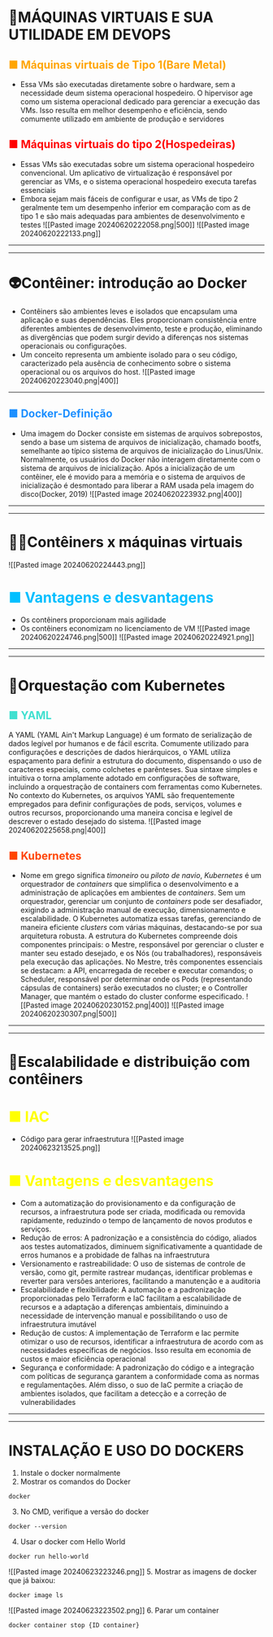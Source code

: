 #  🤖MÁQUINAS VIRTUAIS E SUA UTILIDADE EM DEVOPS
## <span style="color:orange">■ Máquinas virtuais de Tipo 1(Bare Metal)</span>
- Essa VMs são executadas diretamente sobre o hardware, sem a necessidade deum sistema operacional hospedeiro. O hipervisor age como um sistema operacional dedicado para gerenciar a execução das VMs. Isso resulta em melhor desempenho e eficiência, sendo comumente utilizado em ambiente de produção e servidores
## <span style="color:red">■ Máquinas virtuais do tipo 2(Hospedeiras)</span> 
- Essas VMs são executadas sobre um sistema operacional hospedeiro convencional. Um aplicativo de virtualização é responsável por gerenciar as VMs, e o sistema operacional hospedeiro executa tarefas essenciais
- Embora sejam mais fáceis de configurar e usar, as VMs de tipo 2 geralmente tem um desempenho inferior em comparação com as de tipo 1 e são mais adequadas para ambientes de desenvolvimento e testes
![[Pasted image 20240620222058.png|500]]
![[Pasted image 20240620222133.png]]

---
---
# 👽Contêiner: introdução ao Docker
- Contêiners são ambientes leves e isolados que encapsulam uma aplicação e suas dependências. Eles proporcionam consistência entre diferentes ambientes de desenvolvimento, teste e produção, eliminando as divergências que podem surgir devido a diferenças nos sistemas operacionais ou configurações.
- Um conceito representa um ambiente isolado para o seu código, caracterizado pela ausência de conhecimento sobre o sistema operacional ou os arquivos do host.
![[Pasted image 20240620223040.png|400]]
---
## <span style="color: #1E90FF">■ Docker-Definição</span>
- Uma imagem do Docker consiste em sistemas de arquivos sobrepostos, sendo a base um sistema de arquivos de inicialização, chamado bootfs, semelhante ao típico sistema de arquivos de inicialização do Linus/Unix. Normalmente, os usuários do Docker não interagem diretamente com o sistema de  arquivos de inicialização. Após a inicialização de um contêiner, ele é movido para a memória e o sistema de arquivos de inicialização é desmontado para liberar a RAM usada pela imagem do disco(Docker, 2019)
![[Pasted image 20240620223932.png|400]]
---
---
# 😶‍🌫️Contêiners  x máquinas virtuais
![[Pasted image 20240620224443.png]]
# <span style="color:#00BFFF">■ Vantagens e desvantagens</span>
- Os contêiners proporcionam mais agilidade
- Os contêiners economizam no licenciamento de VM
![[Pasted image 20240620224746.png|500]]
![[Pasted image 20240620224921.png]]

---
---
# 👾Orquestação com Kubernetes

## <span style="color:#40E0D0">■ YAML</span>
A YAML (YAML Ain't Markup Language) é um formato de serialização de dados legível por humanos e de fácil escrita. Comumente utilizado para configurações e descrições de dados hierárquicos, o YAML utiliza espaçamento para definir a estrutura do documento, dispensando o uso de caracteres especiais, como colchetes e parênteses. Sua sintaxe simples e intuitiva o torna amplamente adotado em configurações de software, incluindo a orquestração de containers com ferramentas como Kubernetes. No contexto do Kubernetes, os arquivos YAML são frequentemente empregados para definir configurações de pods, serviços, volumes e outros recursos, proporcionando uma maneira concisa e legível de descrever o estado desejado do sistema.
![[Pasted image 20240620225658.png|400]]
## <span style="color:#FF4500">■ Kubernetes</span>
- Nome em grego significa _timoneiro_ ou _piloto de navio_, _Kubernetes_ é um orquestrador de _containers_ que simplifica o desenvolvimento e a administração de aplicações em ambientes de _containers_. Sem um orquestrador, gerenciar um conjunto de _containers_ pode ser desafiador, exigindo a administração manual de execução, dimensionamento e escalabilidade. O Kubernetes automatiza essas tarefas, gerenciando de maneira eficiente _clusters_ com várias máquinas, destacando-se por sua arquitetura robusta. A estrutura do Kubernetes compreende dois componentes principais: o Mestre, responsável por gerenciar o cluster e manter seu estado desejado, e os Nós (ou trabalhadores), responsáveis pela execução das aplicações. No Mestre, três componentes essenciais se destacam: a API, encarregada de receber e executar comandos; o Scheduler, responsável por determinar onde os Pods (representando cápsulas de containers) serão executados no cluster; e o Controller Manager, que mantém o estado do cluster conforme especificado.
![[Pasted image 20240620230152.png|400]]
![[Pasted image 20240620230307.png|500]]

---
---
# 🦖Escalabilidade e distribuição com contêiners

# <span style="color:yellow">■ IAC</span>
- Código para gerar infraestrutura
![[Pasted image 20240623213525.png]]

# <span style="color:yellow">■ Vantagens e desvantagens</span>
- Com a automatização do provisionamento e da configuração de recursos, a infraestrutura pode ser criada, modificada ou removida rapidamente, reduzindo o tempo de lançamento de novos produtos e serviços.
- Redução de erros: A padronização e a consistência do código, aliados aos testes automatizados, diminuem significativamente a quantidade de erros humanos e a probidade de falhas na infraestrutura
- Versionamento e rastreabilidade: O uso de sistemas de controle de versão, como git, permite rastrear mudanças, identificar problemas e reverter para versões anteriores, facilitando a manutenção e a auditoria
- Escalabilidade e flexibilidade: A automação e a padronização proporcionadas pelo Terraform e IaC facilitam a escalabilidade de recursos e a adaptação a diferenças ambientais, diminuindo a necessidade de intervenção manual e possibilitando o uso de infraestrutura imutável
- Redução de custos: A implementação de Terraform e Iac permite otimizar o uso de recursos, identificar a infraestrutura de acordo com as necessidades específicas de negócios. Isso resulta em economia de custos e maior eficiência operacional
- Segurança e conformidade: A padronização do código e a integração com políticas de segurança garantem a conformidade coma as normas e regulamentações. Além disso, o suo de IaC permite a criação de ambientes isolados, que facilitam a detecção e a correção de vulnerabilidades
---
---

# INSTALAÇÃO E USO  DO DOCKERS
1. Instale o docker normalmente
2. Mostrar os comandos do Docker
```
docker
```
3. No CMD, verifique a versão do docker
```shell
docker --version
```
4. Usar o docker com Hello World
```shell
docker run hello-world
```
![[Pasted image 20240623223246.png]]
5. Mostrar as imagens de docker que já baixou:
```shell
docker image ls
```
![[Pasted image 20240623223502.png]]
6. Parar um container
```shell
docker container stop {ID container}
```
